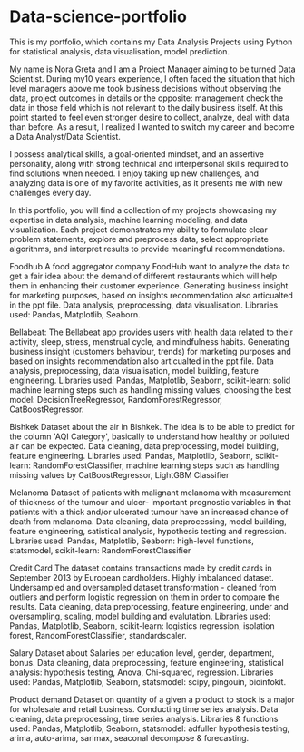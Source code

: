 # Data-science-portfolio
This is my portfolio, which contains my Data Analysis Projects using Python for statistical analysis, data visualisation, model prediction. 

My name is Nora Greta and I am a Project Manager aiming to be turned Data Scientist. During my10 years experience, I often faced the situation that high level managers above me took business decisions without observing the data, project outcomes in details or the opposite: management check the data in those field which is not relevant to the daily business itself. At this point started to feel even stronger desire to collect, analyze, deal with data than before. As a result, I realized I wanted to switch my career and become a Data Analyst/Data Scientist. 

I possess analytical skills, a goal-oriented mindset, and an assertive personality, along with strong technical and interpersonal skills required to find solutions when needed. I enjoy taking up new challenges, and analyzing data is one of my favorite activities, as it presents me with new challenges every day.

In this portfolio, you will find a collection of my projects showcasing my expertise in data analysis, machine learning modeling, and data visualization. Each project demonstrates my ability to formulate clear problem statements, explore and preprocess data, select appropriate algorithms, and interpret results to provide meaningful recommendations.

Foodhub
A food aggregator company FoodHub want to analyze the data to get a fair idea about the demand of different restaurants which will help them in enhancing their customer experience. Generating business insight for marketing purposes, based on insights recommendation also articualted in the ppt file. 
Data analysis, preprocessing, data visualisation. 
Libraries used: Pandas, Matplotlib, Seaborn. 

Bellabeat: 
The Bellabeat app provides users with health data related to their activity, sleep, stress, menstrual cycle, and mindfulness habits. Generating business insight (customers behaviour, trends) for marketing purposes and based on insights recommendation also articualted in the ppt file. 
Data analysis, preprocessing, data visualisation, model building, feature engineering. 
Libraries used: Pandas, Matplotlib, Seaborn, scikit-learn: solid machine learning steps such as handling missing values, choosing the best model: DecisionTreeRegressor, RandomForestRegressor, CatBoostRegressor.

Bishkek
Dataset about the air in Bishkek. The idea is to be able to predict for the column 'AQI Category', basically to understand how healthy or polluted air can be expected.
Data cleaning, data preprocessing, model building, feature engineering.
Libraries used: Pandas, Matplotlib, Seaborn, scikit-learn: RandomForestClassifier, machine learning steps such as handling missing values by CatBoostRegressor, LightGBM Classifier


Melanoma
Dataset of patients with malignant melanoma with measurement of thickness of the tumour and ulcer-  important prognostic variables in that patients with a thick and/or ulcerated tumour have an increased chance of death from melanoma. 
Data cleaning, data preprocessing, model building, feature engineering, satistical analysis, hypothesis testing and regression.
Libraries used: Pandas, Matplotlib, Seaborn: high-level functions, statsmodel, scikit-learn: RandomForestClassifier

Credit Card
The dataset contains transactions made by credit cards in September 2013 by European cardholders. Highly imbalanced dataset. Undersampled and oversampled dataset transformation - cleaned from outliers and perform logistic regression on them in order to compare the results.
Data cleaning, data preprocessing, feature engineering, under and oversampling, scaling, model building and evalutation.
Libraries used: Pandas, Matplotlib, Seaborn, scikit-learn: logistics regression, isolation forest, RandomForestClassifier, standardscaler.

Salary
Dataset about Salaries per education level, gender, department, bonus. 
Data cleaning, data preprocessing, feature engineering, statistical analysis: hypothesis testing, Anova, Chi-squared, regression. 
Libraries used: Pandas, Matplotlib, Seaborn, statsmodel: scipy, pingouin, bioinfokit. 

Product demand
Dataset on quantity of a given a product to stock is a major for wholesale and retail business. Conducting time series analysis.
Data cleaning, data preprocessing, time series analysis.
Libraries & functions used: Pandas, Matplotlib, Seaborn, statsmodel: adfuller hypothesis testing, arima, auto-arima, sarimax, seaconal decompose & forecasting.

